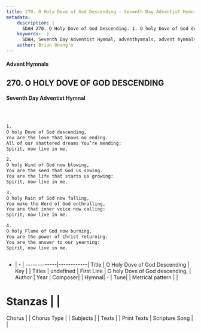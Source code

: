 ```yaml
---
title: 270. O Holy Dove of God Descending - Seventh Day Adventist Hymnal
metadata:
    description: |
      SDAH 270. O Holy Dove of God Descending. 1. O holy Dove of God descending, You are the love that knows no ending. All of our shattered dreams You’re mending: Spirit, now live in me.
    keywords:  |
      SDAH, Seventh Day Adventist Hymnal, adventhymnals, advent hymnals, O Holy Dove of God Descending, O holy Dove of God descending, 
    author: Brian Onang'o
---
```


#### Advent Hymnals
## 270. O HOLY DOVE OF GOD DESCENDING
#### Seventh Day Adventist Hymnal

```txt



1.
O holy Dove of God descending,
You are the love that knows no ending.
All of our shattered dreams You’re mending:
Spirit, now live in me.

2.
O holy Wind of God now blowing,
You are the seed that God us sowing.
You are the life that starts us growing:
Spirit, now live in me.

3.
O holy Rain of God now falling,
You make the Word of God enthralling,
You are that inner voice now calling:
Spirit, now live in me.

4.
O holy Flame of God now burning,
You are the power of Christ returning.
You are the answer to our yearning:
Spirit, now live in me.



```

- |   -  |
-------------|------------|
Title | O Holy Dove of God Descending |
Key |  |
Titles | undefined |
First Line | O holy Dove of God descending, |
Author | 
Year | 
Composer|  |
Hymnal|  - |
Tune|  |
Metrical pattern | |
# Stanzas |  |
Chorus |  |
Chorus Type |  |
Subjects |  |
Texts |  |
Print Texts | 
Scripture Song |  |
  
